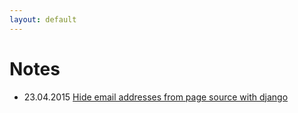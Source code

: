 ```yaml
---
layout: default
---
```


# Notes

* 23.04.2015 [Hide email addresses from page source with django](1)
